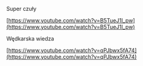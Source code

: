   

Super czuły

[https://www.youtube.com/watch?v=B5TueJ1I_pw](https://www.youtube.com/watch?v=B5TueJ1I_pw)

  

Wędkarska wiedza

[https://www.youtube.com/watch?v=qPJbwx5fA74](https://www.youtube.com/watch?v=qPJbwx5fA74)